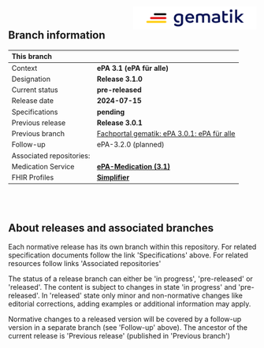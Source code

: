 <img align="right" width="250" height="47" src="images/Gematik_Logo_Flag_With_Background.png"/> <br/>    

## Branch information

|This branch||
|:----|----|
| Context| __ePA 3.1 (ePA für alle)__|
| Designation  | __Release 3.1.0__  |
| Current status | __pre-released__ |
| Release date   | __2024-07-15__  |
| Specifications| __pending__ |
| Previous release| __Release 3.0.1__|
| Previous branch | [Fachportal gematik: ePA 3.0.1: ePA für alle](https://fachportal.gematik.de/schnelleinstieg/downloadcenter/releases#c7516) |
| Follow-up | ePA-3.2.0 (planned)|
| Associated repositories:||
| Medication Service | [**ePA-Medication (3.1)**](https://github.com/gematik/epa-medication/tree/ePA-3.1) |
| FHIR Profiles | [**Simplifier**](https://simplifier.net/epa) |

<br/>
<br/>

## About releases and associated branches
Each normative release has its own branch within this repository.
For related specification documents follow the link 'Specifications' above. For related resources follow links 'Associated repositories'

The status of a release branch can either be 'in progress', 'pre-released' or 'released'. The content is subject to changes in state 'in progress' and 'pre-released'. In 'released' state only minor and non-normative changes like editorial corrections, adding examples or additional information may apply.

Normative changes to a released version will be covered by a follow-up version in a separate branch (see 'Follow-up' above). The ancestor of the current release is 'Previous release' (published in 'Previous branch')
